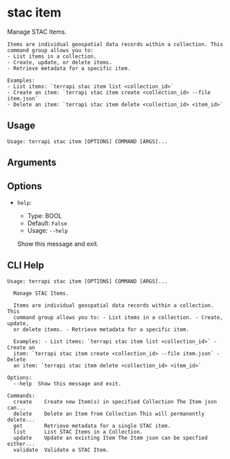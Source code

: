 
# stac item

Manage STAC Items.

    Items are individual geospatial data records within a collection. This command group allows you to:
    - List items in a collection.
    - Create, update, or delete items.
    - Retrieve metadata for a specific item.

    Examples:
    - List items: `terrapi stac item list <collection_id>`
    - Create an item: `terrapi stac item create <collection_id> --file item.json`
    - Delete an item: `terrapi stac item delete <collection_id> <item_id>`
    

## Usage

```
Usage: terrapi stac item [OPTIONS] COMMAND [ARGS]...
```

## Arguments


## Options

* `help`:
    * Type: BOOL
    * Default: `False`
    * Usage: `--help`

    Show this message and exit.



## CLI Help

```
Usage: terrapi stac item [OPTIONS] COMMAND [ARGS]...

  Manage STAC Items.

  Items are individual geospatial data records within a collection. This
  command group allows you to: - List items in a collection. - Create, update,
  or delete items. - Retrieve metadata for a specific item.

  Examples: - List items: `terrapi stac item list <collection_id>` - Create an
  item: `terrapi stac item create <collection_id> --file item.json` - Delete
  an item: `terrapi stac item delete <collection_id> <item_id>`

Options:
  --help  Show this message and exit.

Commands:
  create    Create new Item(s) in specified Collection The Item json can...
  delete    Delete an Item from Collection This will permanently delete...
  get       Retrieve metadata for a single STAC item.
  list      List STAC Items in a Collection.
  update    Update an existing Item The Item json can be specfied either...
  validate  Validate a STAC Item.
```

